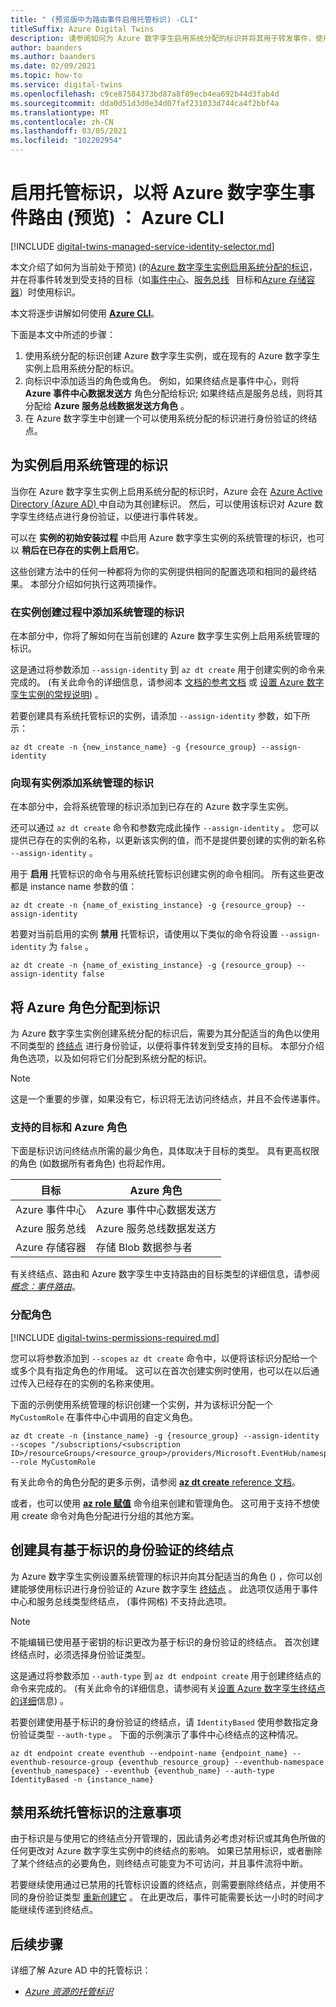 ```yaml
---
title: " (预览版中为路由事件启用托管标识) -CLI"
titleSuffix: Azure Digital Twins
description: 请参阅如何为 Azure 数字孪生启用系统分配的标识并将其用于转发事件，使用 Azure CLI。
author: baanders
ms.author: baanders
ms.date: 02/09/2021
ms.topic: how-to
ms.service: digital-twins
ms.openlocfilehash: c9ce87584373bd87a8f89ecb4ea692b44d3fab4d
ms.sourcegitcommit: dda0d51d3d0e34d07faf231033d744ca4f2bbf4a
ms.translationtype: MT
ms.contentlocale: zh-CN
ms.lasthandoff: 03/05/2021
ms.locfileid: "102202954"
---
```

# <a name="enable-a-managed-identity-for-routing-azure-digital-twins-events-preview-azure-cli"></a>启用托管标识，以将 Azure 数字孪生事件路由 (预览) ： Azure CLI

[!INCLUDE [digital-twins-managed-service-identity-selector.md](../../includes/digital-twins-managed-service-identity-selector.md)]

本文介绍了如何为当前处于预览)  (的[Azure 数字孪生实例启用系统分配的标识](concepts-security.md#managed-identity-for-accessing-other-resources-preview)，并在将事件转发到受支持的目标（如[事件中心](../event-hubs/event-hubs-about.md)、[服务总线](../service-bus-messaging/service-bus-messaging-overview.md)   目标和[Azure 存储容器](../storage/blobs/storage-blobs-introduction.md)）时使用标识。

本文将逐步讲解如何使用 [**Azure CLI**](/cli/azure/what-is-azure-cli)。

下面是本文中所述的步骤： 

1. 使用系统分配的标识创建 Azure 数字孪生实例，或在现有的 Azure 数字孪生实例上启用系统分配的标识。 
1. 向标识中添加适当的角色或角色。 例如，如果终结点是事件中心，则将 **Azure 事件中心数据发送方** 角色分配给标识; 如果终结点是服务总线，则将其分配给 **Azure 服务总线数据发送方角色** 。
1. 在 Azure 数字孪生中创建一个可以使用系统分配的标识进行身份验证的终结点。

## <a name="enable-system-managed-identities-for-an-instance"></a>为实例启用系统管理的标识 

当你在 Azure 数字孪生实例上启用系统分配的标识时，Azure 会在 [Azure Active Directory (Azure AD) ](../active-directory/fundamentals/active-directory-whatis.md)中自动为其创建标识。 然后，可以使用该标识对 Azure 数字孪生终结点进行身份验证，以便进行事件转发。

可以在 **实例的初始安装过程** 中启用 Azure 数字孪生实例的系统管理的标识，也可以 **稍后在已存在的实例上启用它**。

这些创建方法中的任何一种都将为你的实例提供相同的配置选项和相同的最终结果。 本部分介绍如何执行这两项操作。

### <a name="add-a-system-managed-identity-during-instance-creation"></a>在实例创建过程中添加系统管理的标识

在本部分中，你将了解如何在当前创建的 Azure 数字孪生实例上启用系统管理的标识。 

这是通过将参数添加 `--assign-identity` 到 `az dt create` 用于创建实例的命令来完成的。  (有关此命令的详细信息，请参阅本 [文档的参考文档](/cli/azure/ext/azure-iot/dt#ext_azure_iot_az_dt_create) 或 [设置 Azure 数字孪生实例的常规说明](how-to-set-up-instance-cli.md#create-the-azure-digital-twins-instance)) 。

若要创建具有系统托管标识的实例，请添加  `--assign-identity` 参数，如下所示：

```azurecli-interactive
az dt create -n {new_instance_name} -g {resource_group} --assign-identity
```

### <a name="add-a-system-managed-identity-to-an-existing-instance"></a>向现有实例添加系统管理的标识

在本部分中，会将系统管理的标识添加到已存在的 Azure 数字孪生实例。

还可以通过 `az dt create` 命令和参数完成此操作 `--assign-identity` 。 您可以提供已存在的实例的名称，以更新该实例的值，而不是提供要创建的实例的新名称 `--assign-identity` 。

用于 **启用** 托管标识的命令与用系统托管标识创建实例的命令相同。 所有这些更改都是 instance name 参数的值：

```azurecli-interactive
az dt create -n {name_of_existing_instance} -g {resource_group} --assign-identity
```

若要对当前启用的实例 **禁用** 托管标识，请使用以下类似的命令将设置 `--assign-identity` 为 `false` 。

```azurecli-interactive
az dt create -n {name_of_existing_instance} -g {resource_group} --assign-identity false
```

## <a name="assign-azure-roles-to-the-identity"></a>将 Azure 角色分配到标识 

为 Azure 数字孪生实例创建系统分配的标识后，需要为其分配适当的角色以使用不同类型的 [终结点](concepts-route-events.md) 进行身份验证，以便将事件转发到受支持的目标。 本部分介绍角色选项，以及如何将它们分配到系统分配的标识。

>[!NOTE]
> 这是一个重要的步骤，如果没有它，标识将无法访问终结点，并且不会传递事件。

### <a name="supported-destinations-and-azure-roles"></a>支持的目标和 Azure 角色 

下面是标识访问终结点所需的最少角色，具体取决于目标的类型。 具有更高权限的角色 (如数据所有者角色) 也将起作用。

| 目标 | Azure 角色 |
| --- | --- |
| Azure 事件中心 | Azure 事件中心数据发送方 |
| Azure 服务总线 | Azure 服务总线数据发送方 |
| Azure 存储容器 | 存储 Blob 数据参与者 |

有关终结点、路由和 Azure 数字孪生中支持路由的目标类型的详细信息，请参阅 [*概念：事件路由*](concepts-route-events.md)。

### <a name="assign-the-role"></a>分配角色

[!INCLUDE [digital-twins-permissions-required.md](../../includes/digital-twins-permissions-required.md)]

您可以将参数添加到 `--scopes` `az dt create` 命令中，以便将该标识分配给一个或多个具有指定角色的作用域。 这可以在首次创建实例时使用，也可以在以后通过传入已经存在的实例的名称来使用。

下面的示例使用系统管理的标识创建一个实例，并为该标识分配一个 `MyCustomRole` 在事件中心中调用的自定义角色。

```azurecli-interactive
az dt create -n {instance_name} -g {resource_group} --assign-identity --scopes "/subscriptions/<subscription ID>/resourceGroups/<resource_group>/providers/Microsoft.EventHub/namespaces/<Event_Hubs_namespace>/eventhubs/<event_hub_name>" --role MyCustomRole
```

有关此命令的角色分配的更多示例，请参阅 [ **az dt create** reference 文档](/cli/azure/ext/azure-iot/dt#ext_azure_iot_az_dt_create)。

或者，也可以使用 [**az role 赋值**](/cli/azure/role/assignment) 命令组来创建和管理角色。 这可用于支持不想使用 create 命令对角色分配进行分组的其他方案。

## <a name="create-an-endpoint-with-identity-based-authentication"></a>创建具有基于标识的身份验证的终结点

为 Azure 数字孪生实例设置系统管理的标识并向其分配适当的角色 () ，你可以创建能够使用标识进行身份验证的 Azure 数字孪生 [终结点](how-to-manage-routes-portal.md#create-an-endpoint-for-azure-digital-twins) 。 此选项仅适用于事件中心和服务总线类型终结点， (事件网格) 不支持此选项。

>[!NOTE]
> 不能编辑已使用基于密钥的标识更改为基于标识的身份验证的终结点。 首次创建终结点时，必须选择身份验证类型。

这是通过将参数添加 `--auth-type` 到 `az dt endpoint create` 用于创建终结点的命令来完成的。  (有关此命令的详细信息，请参阅有关[设置 Azure 数字孪生终结点](how-to-manage-routes-apis-cli.md#create-the-endpoint)[的详细](/cli/azure/ext/azure-iot/dt/endpoint/create)信息) 。

若要创建使用基于标识的身份验证的终结点，请 `IdentityBased` 使用参数指定身份验证类型  `--auth-type` 。 下面的示例演示了事件中心终结点的这种情况。

```azurecli-interactive
az dt endpoint create eventhub --endpoint-name {endpoint_name} --eventhub-resource-group {eventhub_resource_group} --eventhub-namespace {eventhub_namespace} --eventhub {eventhub_name} --auth-type IdentityBased -n {instance_name}
```

## <a name="considerations-for-disabling-system-managed-identities"></a>禁用系统托管标识的注意事项

由于标识是与使用它的终结点分开管理的，因此请务必考虑对标识或其角色所做的任何更改对 Azure 数字孪生实例中的终结点的影响。 如果已禁用标识，或者删除了某个终结点的必要角色，则终结点可能变为不可访问，并且事件流将中断。

若要继续使用通过已禁用的托管标识设置的终结点，则需要删除终结点，并使用不同的身份验证类型 [重新创建它](how-to-manage-routes-apis-cli.md#create-an-endpoint-for-azure-digital-twins) 。 在此更改后，事件可能需要长达一小时的时间才能继续传递到终结点。

## <a name="next-steps"></a>后续步骤

详细了解 Azure AD 中的托管标识： 
* [*Azure 资源的托管标识*](../active-directory/managed-identities-azure-resources/overview.md)